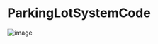 # ParkingLotSystemCode

![image](https://user-images.githubusercontent.com/91979252/236668852-12842a12-1df8-4874-9ca3-751c9d464b85.png)
